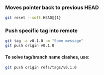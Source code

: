 ### Moves pointer back to previous HEAD
```bash
git reset --soft HEAD@{1}
```

### Push specific tag into remote

```bash
git tag -a v0.1.0 -m "Some message"
git push origin v0.1.0
```

#### To solve tag/branch name clashes, use:
```bash
git push origin refs/tags/v0.1.0
```

